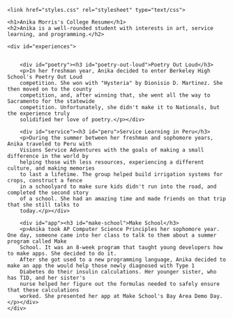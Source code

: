 <!DOCTYPE html>
<html lang="en">
<head>
    <meta charset="UTF-8">
    <title>Anika's Resume</title>

    <link href="styles.css" rel="stylesheet" type="text/css">
</head>
<body>

    <h1>Anika Morris's College Resume</h1>
    <h2>Anika is a well-rounded student with interests in art, service learning, and programming.</h2>

    <div id="experiences">


        <div id="poetry"><h3 id="poetry-out-loud">Poetry Out Loud</h3>
        <p>In her freshman year, Anika decided to enter Berkeley High School's Poetry Out Loud
        competition. She won with "Hysteria" by Dionisio D. Martinez. She then moved on to the county
        competition, and, after winning that, she went all the way to Sacramento for the statewide
        competition. Unfortunately, she didn't make it to Nationals, but the experience truly
        solidified her love of poetry.</p></div>

        <div id="service"><h3 id="peru">Service Learning in Peru</h3>
        <p>During the summer between her freshman and sophomore years, Anika traveled to Peru with
        Visions Service Adventures with the goals of making a small difference in the world by
        helping those with less resources, experiencing a different culture, and making memories
        to last a lifetime. The group helped build irrigation systems for crops, construct a fence
        in a schoolyard to make sure kids didn't run into the road, and completed the second story
        of a school. She had an amazing time and made friends on that trip that she still talks to
        today.</p></div>

        <div id="app"><h3 id="make-school">Make School</h3>
        <p>Anika took AP Computer Science Principles her sophomore year. One day, someone came into her class to talk to them about a summer program called Make
        School. It was an 8-week program that taught young developers how to make apps. She decided to do it.
        After she got used to a new programming language, Anika decided to make an app the would help those newly diagnosed with Type 1
        Diabetes do their insulin calculations. Her younger sister, who has T1D, and her sister's
        nurse helped her figure out the formulas needed to safely ensure that these calculations
        worked. She presented her app at Make School's Bay Area Demo Day.</p></div>
    </div>

</body>
</html>
